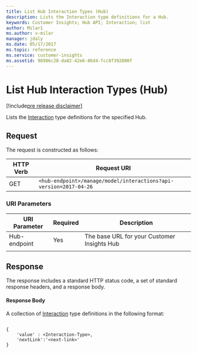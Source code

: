 ```yaml
---
title: List Hub Interaction Types (Hub)
description: Lists the Interaction type definitions for a Hub.
keywords: Customer Insights; Hub API; Interaction; list
author: Milar1
ms.author: v-milar
manager: jdaly
ms.date: 05/17/2017
ms.topic: reference
ms.service: customer-insights 
ms.assetid: 98986c28-da82-42e6-86d4-fcc8f392000f
---
```


List Hub Interaction Types (Hub)
===============================

[!include[pre release disclaimer](../../../includes/cc-beta-prerelease-disclaimer.md)]

Lists the [Interaction](../types/interaction.md) type definitions for the specified Hub.


## Request  
 The request is constructed as follows:

|**HTTP Verb**|**Request URI**|
|-------------|---------------|
|GET|`<hub-endpoint>/manage/model/interactions?api-version=2017-04-26`|

### URI Parameters


|**URI Parameter**|**Required**|**Description**|
| --------------- | ---------- | ------------- |
|Hub-endpoint|Yes|The base URL for your Customer Insights Hub|
| | | | 


## Response  
 The response includes a standard HTTP status code, a set of standard response headers, and a response body.

#### Response Body  

A collection of [Interaction](../types/interaction.md) type definitions in the following format:

```{json}  
  
{ 
    'value' : <Interaction-Type>,  
    'nextLink':'<next-link>' 
}
  
```    
